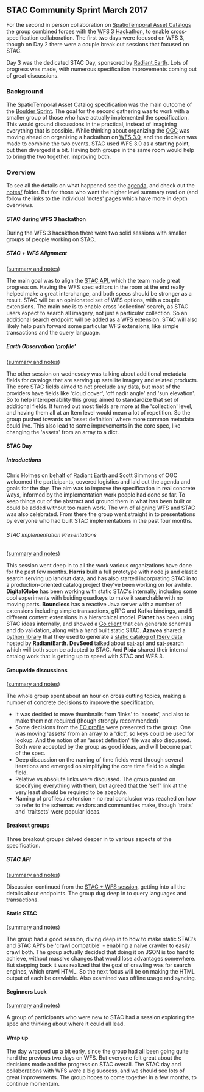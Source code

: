 ## STAC Community Sprint March 2017

For the second in person collaboration on [SpatioTemporal Asset Catalogs](https://github.com/radiantearth/stac-spec) 
the group combined forces with the [WFS 3 Hackathon](https://github.com/opengeospatial/wfs3hackathon/), to enable 
cross-specification collaboration. The first two days were focused on WFS 3, though on Day 2 there were a couple break 
out sessions that focused on STAC.

Day 3 was the dedicated STAC Day, sponsored by [Radiant.Earth](http://radiant.earth). Lots of progress was made, with 
numerous specification improvements coming out of great discussions.

### Background

The SpatioTemporal Asset Catalog specification was the main outcome of the [Boulder Sprint](../10252017-boulder-co/). The
goal for the second gathering was to work with a smaller group of those who have actually implemented the specification. 
This would ground discussions in the practical, instead of imagining everything that is possible. While thinking about
organizing the [OGC](http://opengeospatial.org) was moving ahead on organizing a hackathon on 
[WFS 3.0](https://github.com/opengeospatial/WFS_FES), and the decision was made to combine the two events. 
STAC used WFS 3.0 as a starting point, but then diverged it a bit. Having both groups in the same room would help to 
bring the two together, improving both.

### Overview

To see all the details on what happened see the [agenda](agenda.md), and check out the [notes/](notes/) folder. But for
those who want the higher level summary read on (and follow the links to the individual 'notes' pages which have more in
depth overviews.

#### STAC during WFS 3 hackathon

During the WFS 3 hacakthon there were two solid sessions with smaller groups of people working on STAC.

##### STAC + WFS Alignment
([summary and notes](notes/wfs-stac.md))

The main goal was to align the [STAC API](https://github.com/radiantearth/stac-spec/tree/dev/api-spec), which the team
made great progress on. Having the WFS spec editors in the room at the end really helped make a great interchange, and
both specs should be stronger as a result. STAC will be an opinionated set of WFS options, with a couple extensions. The 
main one is to enable cross 'collection' search, as STAC users expect to search all imagery, not just a particular collection.
So an additional search endpoint will be added as a WFS extension. STAC will also likely help push forward some particular
WFS extensions, like simple transactions and the query language.

##### Earth Observation 'profile'
([summary and notes](notes/stac-eo.md))

The other session on wednesday was talking about additional metadata fields for catalogs that are serving up satellite imagery
and related products. The core STAC fields aimed to not preclude any data, but most of the providers have fields like 
'cloud cover', 'off nadir angle' and 'sun elevation'. So to help interoperability this group aimed to standardize that set
of additional fields. It turned out most fields are more at the 'collection' level, and having them all at an Item level would
mean a lot of repetition. So the group pushed towards an 'asset definition' where more common metadata could live. This also
lead to some improvements in the core spec, like changing the 'assets' from an array to a dict.

#### STAC Day

##### Introductions

Chris Holmes on behalf of Radiant Earth and Scott Simmons of OGC welcomed the participants, covered logistics and laid out the 
agenda and  goals for the day. The aim was to improve the specification in real concrete ways, informed by the implementation 
work people had done so far. To keep things out of the abstract and ground them in what has been built or could be added 
without too much work. The win of aligning WFS and STAC was also celebrated. From there the group went straight in to 
presentations by everyone who had built STAC implementations in the past four months.

###### STAC implementation Presentations 
([summary and notes](notes/presentations.md))

This session went deep in to all the work various organizations have done for the past few months. **Harris** built a full
prototype with node.js and elastic search serving up landsat data, and has also started incorprating STAC in to a 
production-oriented catalog project they've been working on for awhile. **DigitalGlobe** has been working with static 
STAC's internally, including some cool experiments with buiding quadkeys to make it searchable with no moving parts. 
**Boundless** has a reactive Java server with a number of extensions including simple transactions, gRPC and Kafka bindings,
and 5 different content extensions in a hierarchical model. **Planet** has been using STAC ideas internally, and showed 
a [Go client](http://github.com/planet/go-stac) that can generate schemas and do validation, along with a hand built static 
STAC. **Azavea** shared a [python library](https://github.com/raster-foundry/pystac) that they used to generate a [static 
catalog of IServ data](https://s3-us-west-2.amazonaws.com/radiant-nasa-iserv/iserv.json) hosted by **RadiantEarth**. 
**DevSeed** talked about [sat-api](https://github.com/sat-utils/sat-api) and [sat-search](https://github.com/sat-utils/sat-search) which will both soon be adapted to STAC. And **Pixia** shared their internal catalog work that is getting up to speed 
with STAC and WFS 3.

#### Groupwide discussions 
([summary and notes](notes/group-discussion.md))

The whole group spent about an hour on cross cutting topics, making a number of concrete decisions to improve the specification. 

* It was decided to move thumbnails from 'links' to 'assets', and also to make them not required (though strongly recommended)
* Some decisions from the [EO profile](notes/stac-eo.md) were presented to the group. One was moving 'assets' from an array
to a 'dict', so keys could be used for lookup. And the notion of an 'asset definition' file was also discussed. Both were 
accepted by the group as good ideas, and will become part of the spec.
* Deep discussion on the naming of time fields went through several iterations and emerged on simplifying the core time field
to a single field.
* Relative vs absolute links were discussed. The group punted on specifying everything with them, but agreed that the 'self'
link at the very least should be required to be absolute.
* Naming of profiles / extension - no real conclusion was reached on how to refer to the schemas vendors and communities make, 
though 'traits' and 'traitsets' were popular ideas.

#### Breakout groups

Three breakout groups delved deeper in to various aspects of the specification.

##### STAC API 
([summary and notes](notes/stac-api.md))

Discussion continued from the [STAC + WFS session](notes/wfs-stac.md), getting into all the details about endpoints. The
group dug deep in to query languages and transactions.


#### Static STAC 
([summary and notes](notes/static-stac.md))

The group had a good session, diving deep in to how to make static STAC's and STAC API's be 'crawl compatible' - enabling
a naive crawler to easily crawl both. The group actually decided that doing it on JSON is too hard to achieve, without
massive changes that would lose advantages somewhere. But stepping back it was realized that the goal of crawling was for
search engines, which crawl HTML. So the next focus will be on making the HTML output of each be crawlable. Also examined
was offline usage and syncing.

#### Beginners Luck
 ([summary and notes](notes/stac-beginners.md))

A group of participants who were new to STAC had a session exploring the spec and thinking about where it could all lead.

#### Wrap up

The day wrapped up a bit early, since the group had all been going quite hard the previous two days on WFS. But everyone
felt great about the decisions made and the progress on STAC overall. The STAC day and collaborations with WFS were a big
success, and we should see lots of great improvements. The group hopes to come together in a few months, to continue
momentum. 

